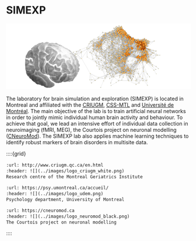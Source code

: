 # SIMEXP

![](images/banner.png)

The laboratory for brain simulation and exploration (SIMEXP) is located in Montreal and affiliated with the [CRIUGM](https://criugm.qc.ca/), [CSS-MTL](https://ciusss-centresudmtl.gouv.qc.ca/) and [Université de Montréal](https://psy.umontreal.ca/accueil/). The main objective of the lab is to train artificial neural networks in order to jointly mimic individual human brain activity and behaviour. To achieve that goal, we lead an intensive effort of individual data collection in neuroimaging (fMRI, MEG), the Courtois project on neuronal modelling ([CNeuroMod](https://cneuromod.ca)). The SIMEXP lab also applies machine learning techniques to identify robust markers of brain disorders in multisite data.

::::{grid}

```{card} CRIUGM
:url: http://www.criugm.qc.ca/en.html
:header: ![](../images/logo_criugm_white.png)
Research centre of the Montreal Geriatrics Institute
```

```{card} UdeM
:url: https://psy.umontreal.ca/accueil/
:header: ![](../images/logo_udem.png)
Psychology department, University of Montreal
```

```{card} CNeuroMod
:url: https://cneuromod.ca
:header: ![](../images/logo_neuromod_black.png)
The Courtois project on neuronal modelling
```
::::
